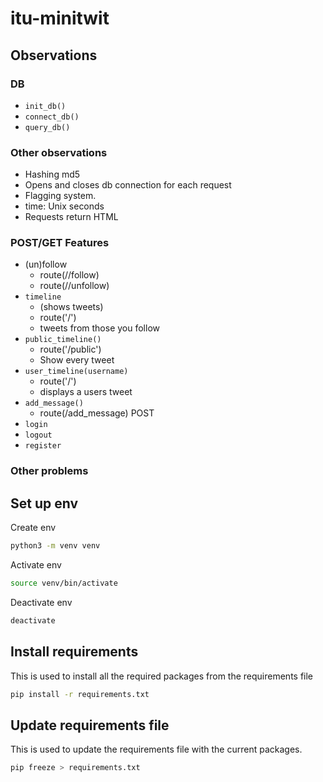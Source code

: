 # itu-minitwit

## Observations


### DB

- `init_db()`
- `connect_db()`
- `query_db()`

### Other observations 
- Hashing md5
- Opens and closes db connection for each request
- Flagging system. 
- time: Unix seconds
- Requests return HTML


### POST/GET Features
- (un)follow
    - route(/<username>/follow)
    - route(/<username>/unfollow)
- `timeline` 
    - (shows tweets)
    - route('/')
    - tweets from those you follow  
- `public_timeline()`
    - route('/public')
    - Show every tweet
- `user_timeline(username)`
    - route('/<username>')
    - displays a users tweet
- `add_message()`
    - route(/add_message) POST
- `login`
- `logout`
- `register`
### Other problems


## Set up env
Create env
```bash
python3 -m venv venv
```
Activate env
```bash
source venv/bin/activate
```
Deactivate env
```bash
deactivate
```

## Install requirements
This is used to install all the required packages from the requirements file
```bash
pip install -r requirements.txt
```

## Update requirements file
This is used to update the requirements file with the current packages.
```bash
pip freeze > requirements.txt
```
